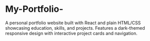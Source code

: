 # My-Portfolio-
A personal portfolio website built with React and plain HTML/CSS showcasing education, skills, and projects.   Features a dark-themed responsive design with interactive project cards and navigation.
